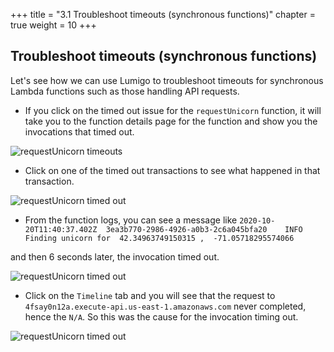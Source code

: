 +++
title = "3.1 Troubleshoot timeouts (synchronous functions)"
chapter = true
weight = 10
+++

## Troubleshoot timeouts (synchronous functions)

Let's see how we can use Lumigo to troubleshoot timeouts for synchronous Lambda functions such as those handling API requests.

* If you click on the timed out issue for the `requestUnicorn` function, it will take you to the function details page for the function and show you the invocations that timed out.

![requestUnicorn timeouts](/images/mod03-lumigo-requestUnicorn-timeouts.png)

* Click on one of the timed out transactions to see what happened in that transaction.

![requestUnicorn timed out](/images/mod03-lumigo-requestUnicorn-timeout-transaction.png)

* From the function logs, you can see a message like `2020-10-20T11:40:37.402Z	3ea3b770-2986-4926-a0b3-2c6a045bfa20	INFO	Finding unicorn for  42.34963749150315 ,  -71.05718295574066`

and then 6 seconds later, the invocation timed out.

![requestUnicorn timed out](/images/mod03-lumigo-requestUnicorn-timeout-transaction-log.png)

* Click on the `Timeline` tab and you will see that the request to `4fsay0n12a.execute-api.us-east-1.amazonaws.com` never completed, hence the `N/A`. So this was the cause for the invocation timing out.

![requestUnicorn timed out](/images/mod03-lumigo-requestUnicorn-timeout-transaction-timeline.png)

